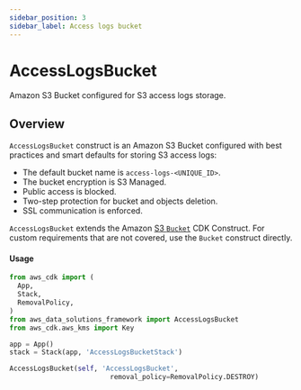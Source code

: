 ```yaml
---
sidebar_position: 3
sidebar_label: Access logs bucket
---
```


# AccessLogsBucket

Amazon S3 Bucket configured for S3 access logs storage.

## Overview

`AccessLogsBucket` construct is an Amazon S3 Bucket configured with best practices and smart defaults for storing S3 access logs:
- The default bucket name is `access-logs-<UNIQUE_ID>`.
- The bucket encryption is S3 Managed.
- Public access is blocked.
- Two-step protection for bucket and objects deletion.
- SSL communication is enforced.

`AccessLogsBucket` extends the Amazon [S3 `Bucket`](https://docs.aws.amazon.com/cdk/api/v2/python/aws_cdk.aws_s3/Bucket.html#bucket) CDK Construct. For custom requirements that are not covered, use the `Bucket` construct directly.

#### Usage

```python
from aws_cdk import (
  App, 
  Stack, 
  RemovalPolicy, 
)
from aws_data_solutions_framework import AccessLogsBucket
from aws_cdk.aws_kms import Key

app = App()
stack = Stack(app, 'AccessLogsBucketStack')

AccessLogsBucket(self, 'AccessLogsBucket',
                         removal_policy=RemovalPolicy.DESTROY)
```